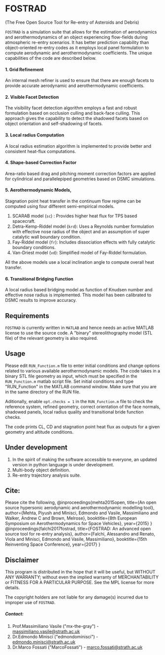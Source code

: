 # FOSTRAD

(The Free Open Source Tool for Re-entry of Asteroids and Debris)

`FOSTRAD` is a simulation suite that allows for the estimation of aerodynamics and aerothermodynamics of an object experiencing flow-fields during atmospheric re-entry scenarios. It has better prediction capability than object-oriented re-entry codes as it employs local panel formulation to compute aerodynamic and aerothermodynamic coefficients. The unique capabilities of the code are described below.

#### 1. Grid Refinement
An internal mesh refiner is used to ensure that there are enough facets to provide accurate aerodynamic and aerothermodynamic coefficients.

#### 2. Visible Facet Detection
The visibility facet detection algorithm employs a fast and robust formulation based on occlusion culling and back-face culling. This approach gives the capability to detect the shadowed facets based on object orientation and self-shadowing of facets.

#### 3. Local radius Computation
A local radius estimation algorithm is implemented to provide better and consistent heat-flux computations.

#### 4. Shape-based Correction Factor
Area-ratio based drag and pitching moment correction factors are applied for cylindrical and parallelepiped geometries based on DSMC simulations.

#### 5. Aerothermodynamic Models,
Stagnation point heat transfer in the continuum flow regime can be computed using four different semi-empirical models.
1. SCARAB model (`sc`) : Provides higher heat flux for TPS based spacecraft.
2. Detra-Kemp-Riddel model (`krd`): Uses a Reynolds number formulation with effective nose radius of the object and an assumption of super catalytic wall boundary condition.
3. Fay-Riddel model (`fr`): Includes dissociation effects with fully catalytic boundary conditions.
4. Van-Driest model (`vd`): Simplified model of Fay-Riddel formulation.

All the above models use a local inclination angle to compute overall heat transfer.

#### 6. Transitional Bridging Function
A local radius based bridging model as function of Knudsen number and effective nose radius is implemented. This model has been calibrated to DSMC results to improve accuracy.


Requirements
------

`FOSTRAD` is currently written in `MATLAB` and hence needs an active MATLAB license to use the source code. A "binary" stereolithography model (STL file) of the relevant geometry is also required.


Usage
--------------
Please edit `RUN_Function.m` file to enter initial conditions and change options related to various available aerothermodynamic models. The code takes in a binary STL file geometry as input, which must be specified in the `RUN_Function.m` matlab script file. Set initial conditions and type "RUN_Function" in the MATLAB command window. Make sure that you are in the same directory of the RUN file.

Aditionally, enable `opt.checks = 1` in the `RUN_Function.m` file to check the reference system, refined geometry, correct orientation of the face normals, shadowed panels, local radius quality and transitional bride function checks.

The code prints CL, CD and stagnation point heat flux as outputs for a given geometry and altitude conditions.


Under development
--------
1. In the spirit of making the software accessible to everyone, an updated version in python language is under development.
2. Multi-body object definition.
3. Re-entry trajectory analysis suite.


Cite:
------
Please cite the following,
@inproceedings{mehta2015open,
  title={An open source hypersonic aerodynamic and aerothermodynamic modelling tool},
  author={Mehta, Piyush and Minisci, Edmondo and Vasile, Massimiliano and Walker, Andrew C and Brown, Melrose},
  booktitle={8th European Symposium on Aerothermodynamics for Space Vehicles},
  year={2015}
}
@inproceedings{falchi2017fostrad,
  title={FOSTRAD: An advanced open source tool for re-entry analysis},
  author={Falchi, Alessandro and Renato, Viola and Minisci, Edmondo and Vasile, Massimiliano},
  booktitle={15th Reinventing Space Conference},
  year={2017}
}


Disclaimer
------
This program is distributed in the hope that it will be useful, but WITHOUT ANY WARRANTY; without even the implied warranty of MERCHANTABILITY or FITNESS FOR A PARTICULAR PURPOSE. See the MPL license for more details.

The copyright holders are not liable for any damage(s) incurred due to improper use of `FOSTRAD`.

##### Contact:
1. Prof.Massimiliano Vasile ("mx-the-gray") - massimiliano.vasile@strath.ac.uk
2. Dr.Edmondo Minisci ("edmondominisci") - edmondo.minisci@strath.ac.uk
3. Dr.Marco Fossati ("MarcoFossati") - marco.fossati@strath.ac.uk
